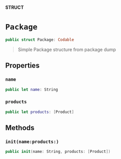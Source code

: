 **STRUCT**

# `Package`

```swift
public struct Package: Codable
```

> Simple Package structure from package dump

## Properties
### `name`

```swift
public let name: String
```

### `products`

```swift
public let products: [Product]
```

## Methods
### `init(name:products:)`

```swift
public init(name: String, products: [Product])
```
